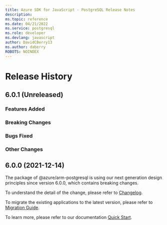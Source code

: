 ```yaml
---
title: Azure SDK for JavaScript - PostgreSQL Release Notes
description: 
ms.topic: reference
ms.date: 04/21/2022
ms.service: postgresql
ms.role: developer
ms.devlang: javascript
author: DavidCBerry13
ms.author: daberry
ROBOTS: NOINDEX
---
```

# Release History

## 6.0.1 (Unreleased)

### Features Added

### Breaking Changes

### Bugs Fixed

### Other Changes

## 6.0.0 (2021-12-14)

The package of @azure/arm-postgresql is using our next generation design principles since version 6.0.0, which contains breaking changes.

To understand the detail of the change, please refer to [Changelog](https://aka.ms/js-track2-changelog).

To migrate the existing applications to the latest version, please refer to [Migration Guide](https://aka.ms/js-track2-migration-guide).

To learn more, please refer to our documentation [Quick Start](https://aka.ms/js-track2-quickstart).
